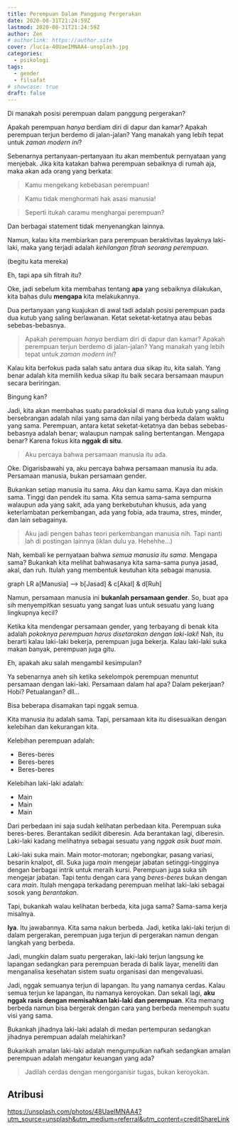 ```yaml
---
title: Perempuan Dalam Panggung Pergerakan
date: 2020-08-31T21:24:59Z
lastmod: 2020-08-31T21:24:59Z
author: Zen
# authorlink: https://author.site
cover: /lucia-48UaeIMNAA4-unsplash.jpg
categories:
  - psikologi
tags:
  - gender
  - filsafat
# showcase: true
draft: false
---
```


Di manakah posisi perempuan dalam panggung pergerakan?

<!--more-->

Apakah perempuan _hanya_ berdiam diri di dapur dan kamar? Apakah perempuan terjun berdemo di jalan-jalan? Yang manakah yang lebih tepat untuk _zaman modern ini_?

Sebenarnya pertanyaan-pertanyaan itu akan membentuk pernyataan yang menjebak. Jika kita katakan bahwa perempuan sebaiknya di rumah aja, maka akan ada orang yang berkata:

> Kamu mengekang kebebasan perempuan!

> Kamu tidak menghormati hak asasi manusia!

> Seperti itukah caramu menghargai perempuan?

Dan berbagai statement tidak menyenangkan lainnya.

Namun, kalau kita membiarkan para perempuan beraktivitas layaknya laki-laki, maka yang terjadi adalah _kehilangan fitrah seorang perempuan_.

(begitu kata mereka)

Eh, tapi apa sih fitrah itu?

Oke, jadi sebelum kita membahas tentang **apa** yang sebaiknya dilakukan, kita bahas dulu **mengapa** kita melakukannya.

Dua pertanyaan yang kuajukan di awal tadi adalah posisi perempuan pada dua kutub yang saling berlawanan. Ketat seketat-ketatnya atau bebas sebebas-bebasnya.

> Apakah perempuan _hanya_ berdiam diri di dapur dan kamar? Apakah perempuan terjun berdemo di jalan-jalan? Yang manakah yang lebih tepat untuk _zaman modern ini_?

Kalau kita berfokus pada salah satu antara dua sikap itu, kita salah. Yang benar adalah kita memilih kedua sikap itu baik secara bersamaan maupun secara beriringan.

Bingung kan?

Jadi, kita akan membahas suatu paradoksial di mana dua kutub yang saling bersebrangan adalah nilai yang sama dan nilai yang berbeda dalam waktu yang sama. Perempuan, antara ketat seketat-ketatnya dan bebas sebebas-bebasnya adalah benar; walaupun nampak saling bertentangan. Mengapa benar? Karena fokus kita **nggak di situ**.

> Aku percaya bahwa persamaan manusia itu ada.

Oke. Digarisbawahi ya, aku percaya bahwa persamaan manusia itu ada. Persamaan manusia, bukan persamaan gender.

Bukankan setiap manusia itu sama. Aku dan kamu sama. Kaya dan miskin sama. Tinggi dan pendek itu sama. Kita semua sama-sama sempurna walaupun ada yang sakit, ada yang berkebutuhan khusus, ada yang keterlambatan perkembangan, ada yang fobia, ada trauma, stres, minder, dan lain sebagainya.

> Aku jadi pengen bahas teori perkembangan manusia nih. Tapi nanti lah di postingan lainnya (iklan dulu ya. Hehehhe...)

Nah, kembali ke pernyataan bahwa _semua manusia itu sama_. Mengapa sama? Bukankah kita melihat bahwasanya kita sama-sama punya jasad, akal, dan ruh. Itulah yang membentuk keutuhan kita sebagai manusia.

<div class="mermaid">
graph LR
a[Manusia] --> b[Jasad] & c[Akal] & d[Ruh]
</div>

Namun, persamaan manusia ini **bukanlah persamaan gender**. So, buat apa sih menyempitkan sesuatu yang sangat luas untuk sesuatu yang luang lingkupnya kecil?

Ketika kita mendengar persamaan gender, yang terbayang di benak kita adalah _pokoknya perempuan harus disetarakan dengan laki-laki_! Nah, itu berarti kalau laki-laki bekerja, perempuan juga bekerja. Kalau laki-laki suka makan banyak, perempuan juga gitu.

Eh, apakah aku salah mengambil kesimpulan?

Ya sebenarnya aneh sih ketika sekelompok perempuan menuntut persamaan dengan laki-laki. Persamaan dalam hal apa? Dalam pekerjaan? Hobi? Petualangan? dll...

Bisa beberapa disamakan tapi nggak semua.

Kita manusia itu adalah sama. Tapi, persamaan kita itu disesuaikan dengan kelebihan dan kekurangan kita.

Kelebihan perempuan adalah:

- Beres-beres
- Beres-beres
- Beres-beres

Kelebihan laki-laki adalah:

- Main
- Main
- Main

Dari perbedaan ini saja sudah kelihatan perbedaan kita. Perempuan suka beres-beres. Berantakan sedikit diberesin. Ada berantakan lagi, diberesin. Laki-laki kadang melihatnya sebagai sesuatu yang _nggak asik buat main_.

Laki-laki suka main. Main motor-motoran; ngebongkar, pasang variasi, besarin knalpot, dll. Suka juga _main_ mengejar jabatan setinggi-tingginya dengan berbagai intrik untuk meraih kursi. Perempuan juga suka sih mengejar jabatan. Tapi tentu dengan cara yang _beres-beres_ bukan dengan cara _main_. Itulah mengapa terkadang perempuan melihat laki-laki sebagai sosok yang _berantakan_.

Tapi, bukankah walau kelihatan berbeda, kita juga sama? Sama-sama kerja misalnya.

**Iya**. Itu jawabannya. Kita sama nakun berbeda. Jadi, ketika laki-laki terjun di dalam pergerakan, perempuan juga terjun di pergerakan namun dengan langkah yang berbeda.

Jadi, mungkin dalam suatu pergerakan, laki-laki terjun langsung ke lapangan sedangkan para perempuan berada di balik layar, meneliti dan menganalisa kesehatan sistem suatu organisasi dan mengevaluasi.

Jadi, nggak semuanya terjun di lapangan. Itu yang namanya cerdas. Kalau semua terjun ke lapangan, itu namanya keroyokan. Dan sekali lagi, **aku nggak rasis dengan memisahkan laki-laki dan perempuan**. Kita memang berbeda namun bisa bergerak dengan cara yang berbeda menempuh suatu visi yang sama.

Bukankah jihadnya laki-laki adalah di medan pertempuran sedangkan jihadnya perempuan adalah melahirkan?

Bukankah amalan laki-laki adalah mengumpulkan nafkah sedangkan amalan perempuan adalah mengatur keuangan yang ada?

> Jadilah cerdas dengan mengorganisir tugas, bukan keroyokan.

## Atribusi

<https://unsplash.com/photos/48UaeIMNAA4?utm_source=unsplash&utm_medium=referral&utm_content=creditShareLink>